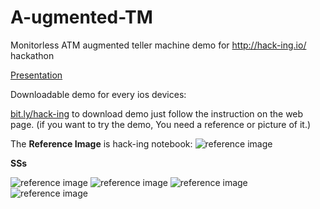 A-ugmented-TM
=============

Monitorless ATM augmented teller machine demo for http://hack-ing.io/ hackathon

[Presentation](https://raw.githubusercontent.com/trototype/A-ugmented-TM/master/AugmentedTM.pdf)


Downloadable demo for every ios devices:

[bit.ly/hack-ing](http://bit.ly/hack-ing) to download demo just follow the instruction on the web page.
(if you want to try the demo, You need a reference or picture of it.)

The **Reference Image** is hack-ing notebook:
![reference image](https://raw.githubusercontent.com/trototype/A-ugmented-TM/master/20141102_004557.jpg)


**SSs**

![reference image](https://raw.githubusercontent.com/trototype/A-ugmented-TM/master/1.PNG)
![reference image](https://raw.githubusercontent.com/trototype/A-ugmented-TM/master/2.PNG)
![reference image](https://raw.githubusercontent.com/trototype/A-ugmented-TM/master/3.PNG)
![reference image](https://raw.githubusercontent.com/trototype/A-ugmented-TM/master/4.PNG)



